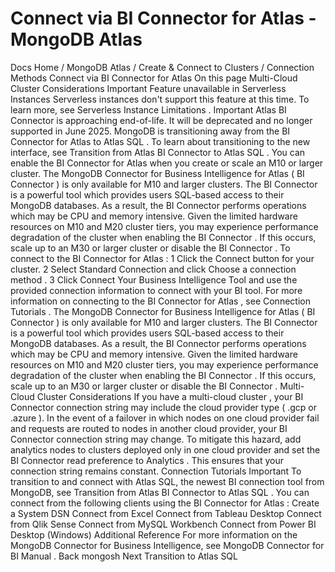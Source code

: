 # Connect via BI Connector for Atlas - MongoDB Atlas


Docs Home / MongoDB Atlas / Create & Connect to Clusters / Connection Methods Connect via BI Connector for Atlas On this page Multi-Cloud Cluster Considerations Important Feature unavailable in Serverless Instances Serverless instances don't support this
feature at this time. To learn more, see Serverless Instance Limitations . Important Atlas BI Connector is approaching end-of-life.
It will be deprecated and no longer supported in June 2025. MongoDB is transitioning away from the BI Connector for Atlas to Atlas SQL .
To learn about transitioning to the new interface, see Transition from Atlas BI Connector to Atlas SQL . You can enable the BI Connector for Atlas when you create or scale an M10 or larger cluster. The MongoDB Connector for Business Intelligence for Atlas ( BI Connector ) is only available for M10 and
larger clusters. The BI Connector is a powerful tool which provides users
SQL-based access to their MongoDB databases. As a result, the BI Connector performs operations which may be CPU and memory
intensive. Given the limited hardware resources on M10 and M20 cluster tiers, you may experience performance degradation of
the cluster when enabling the BI Connector . If this occurs,
scale up to an M30 or larger cluster or disable the BI Connector . To connect to the BI Connector for Atlas : 1 Click the Connect button for your cluster. 2 Select Standard Connection and
click Choose a connection method . 3 Click Connect Your Business Intelligence Tool and use the provided connection information to connect with
your BI tool. For more information on connecting to the BI Connector for Atlas , see Connection Tutorials . The MongoDB Connector for Business Intelligence for Atlas ( BI Connector ) is only available for M10 and
larger clusters. The BI Connector is a powerful tool which provides users
SQL-based access to their MongoDB databases. As a result, the BI Connector performs operations which may be CPU and memory
intensive. Given the limited hardware resources on M10 and M20 cluster tiers, you may experience performance degradation of
the cluster when enabling the BI Connector . If this occurs,
scale up to an M30 or larger cluster or disable the BI Connector . Multi-Cloud Cluster Considerations If you have a multi-cloud cluster ,
your BI Connector connection string may include the cloud provider
type ( .gcp or .azure ). In the event of a failover in which nodes
on one cloud provider fail and requests are routed to nodes in another cloud
provider, your BI Connector connection string may change. To mitigate this hazard, add analytics nodes to clusters deployed only in one cloud provider and set the BI Connector read preference to Analytics .
This ensures that your connection string remains constant. Connection Tutorials Important To transition to and connect with Atlas SQL,
the newest BI connection tool from MongoDB, see Transition from Atlas BI Connector to Atlas SQL . You can connect from the following clients using the BI Connector for Atlas : Create a System DSN Connect from Excel Connect from Tableau Desktop Connect from Qlik Sense Connect from MySQL Workbench Connect from Power BI Desktop (Windows) Additional Reference For more information on the MongoDB Connector for Business
Intelligence, see MongoDB Connector for BI Manual . Back mongosh Next Transition to Atlas SQL
